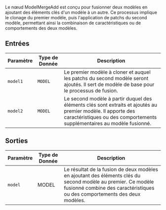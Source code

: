 
Le nœud ModelMergeAdd est conçu pour fusionner deux modèles en ajoutant des éléments clés d'un modèle à un autre. Ce processus implique le clonage du premier modèle, puis l'application de patchs du second modèle, permettant ainsi la combinaison de caractéristiques ou de comportements des deux modèles.

## Entrées

| Paramètre | Type de Donnée | Description |
|-----------|-------------|-------------|
| `model1`  | `MODEL`     | Le premier modèle à cloner et auquel les patchs du second modèle seront ajoutés. Il sert de modèle de base pour le processus de fusion. |
| `model2`  | `MODEL`     | Le second modèle à partir duquel des éléments clés sont extraits et ajoutés au premier modèle. Il apporte des caractéristiques ou des comportements supplémentaires au modèle fusionné. |

## Sorties

| Paramètre | Type de Donnée | Description |
|-----------|-------------|-------------|
| `model`   | MODEL     | Le résultat de la fusion de deux modèles en ajoutant des éléments clés du second modèle au premier. Ce modèle fusionné combine des caractéristiques ou des comportements des deux modèles. |
